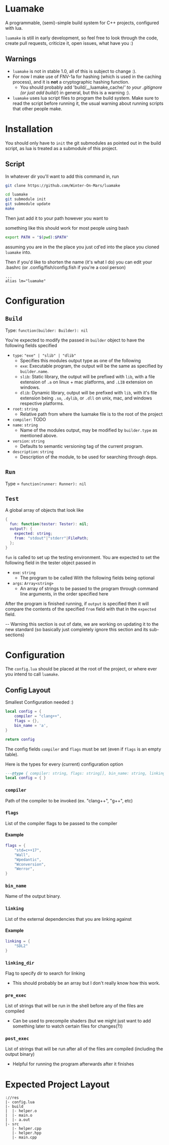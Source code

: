 # Luamake
A programmable, (semi)-simple build system for C++ projects, configured with lua.

`luamake` is still in early development, so feel free to look through the code, create pull requests, criticize it, open issues, what have you :)

## Warnings
* `luamake` is not in stable 1.0, all of this is subject to change :).
* For now I make use of FNV-1a for hashing (which is used in the caching process), and it is **not** a cryptographic hashing function.
  * You should probably add 'build/__luamake_cache/*' to your .gitignore (or just add build/*) in general, but this is a warning :).
* `luamake` uses lua script files to program the build system. Make sure to read the script before running it, the usual warning about running scripts that other people make.

# Installation
You should only have to `init` the git submodules as pointed out in the build script, as lua is treated as a submodule of this project.

## Script
In whatever dir you'll want to add this command in, run
```sh
git clone https://github.com/Winter-On-Mars/luamake

cd luamake
git submodule init
git submodule update
make
```
Then just add it to your path however you want to

something like this should work for most people using bash
```sh
export PATH = "$(pwd):$PATH"
```
assuming you are in the the place you just cd'ed into the place you cloned `luamake` into.

Then if you'd like to shorten the name (it's what I do) you can edit your .bashrc (or .config/fish/config.fish if you're a cool person)
```.bashrc
...
alias lm="luamake"
```

# Configuration
## `Build`
Type: `function(builder: Builder): nil`

You're expected to modify the passed in `builder` object to have the following fields specified
* `type`: `"exe" | "slib" | "dlib"`
  * Specifies this modules output type as one of the following
  * `exe`: Executable program, the output will be the same as specified by `builder.name`.
  * `slib`: Static library, the output will be prefixed with `lib`, with a file extension of `.a` on linux + mac platforms, and `.LIB` extension on windows.
  * `dlib`: Dynamic library, output will be prefixed with `lib`, with it's file extension being `.so`, `.dylib`, or `.dll` on unix, mac, and windows respective platforms.
* `root`: `string`
  * Relative path from where the luamake file is to the root of the project
* `compiler`: TODO
* `name`: `string`
  * Name of the modules output, may be modified by `builder.type` as mentioned above.
* `version`: `string`
  * Defaults to semantic versioning tag of the current program.
* `description`: `string`
  * Description of the module, to be used for searching through deps.

## `Run`
Type = `function(runner: Runner): nil`

## `Test`
A global array of objects that look like
```lua
{
  fun: function(tester: Tester): nil;
  output?: {
    expected: string;
    from: "stdout"|"stderr"|FilePath;
  };
}
```

`fun` is called to set up the testing environment. You are expected to set the following field in the tester object passed in
* `exe`: `string`
  * The program to be called
With the following fields being optional
* `args`: `Array<string>`
  * An array of strings to be passed to the program through command line arguments, in the order specified here

After the program is finished running, if `output` is specified then it will compare the contents of the specified `from` field with that in the `expected` field.


-- Warning this section is out of date, we are working on updating it to the new standard (so basically just completely ignore this section and its sub-sections)
# Configuration
The ``config.lua`` should be placed at the root of the project, or where ever you intend to call `luamake`.

## Config Layout
Smallest Configuration needed :)
```lua
local config = {
    compiler = "clang++",
    flags = {},
    bin_name = 'a',
}

return config
```

The config fields `compiler` and `flags` must be set (even if `flags` is an empty table).

Here is the types for every (current) configuration option
```lua
---@type { compiler: string, flags: string[], bin_name: string, linking: string[]?, linking_dir: string?, pre_exec: string[]?, post_exec: string[]?}
local config = { }
```

### `compiler`
Path of the compiler to be invoked (ex. "clang++", "g++", etc)

### `flags`
List of the compiler flags to be passed to the compiler
#### Example
```lua
flags = {
    "std=c++17",
    "Wall",
    "Wpedantic",
    "Wconversion",
    "Werror",
}
```

### `bin_name`
Name of the output binary.

### `linking`
List of the external dependencies that you are linking against
#### Example
```lua
linking = {
    "SDL2"
}
```

### `linking_dir`
Flag to specify dir to search for linking
* This should probably be an array but I don't really know how this work.

### `pre_exec`
List of strings that will be run in the shell before any of the files are compiled
  * Can be used to precompile shaders (but we might just want to add something later to watch certain files for changes(?))

### `post_exec`
List of strings that will be run after all of the files are compiled (including the output binary)
  * Helpful for running the program afterwards after it finishes

# Expected Project Layout
```
://res
|- config.lua
|- build
|  |- helper.o
|  |- main.o
|  |- a.out
|- src
   |- helper.cpp
   |- helper.hpp
   |- main.cpp
```
